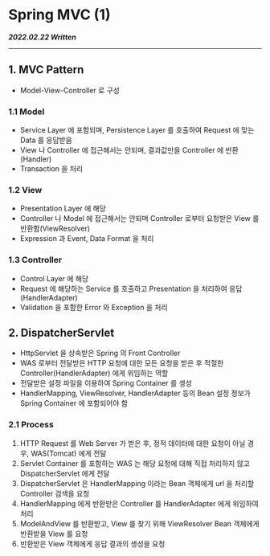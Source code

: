 # Spring MVC (1)

***2022.02.22 Written***

---

## 1. MVC Pattern

* Model-View-Controller 로 구성

### 1.1 Model

* Service Layer 에 포함되며, Persistence Layer 를 호출하여 Request 에 맞는 Data 를 응답받음
* View 나 Controller 에 접근해서는 안되며, 결과값만을 Controller 에 반환 (Handler)
* Transaction 을 처리

### 1.2 View

* Presentation Layer 에 해당
* Controller 나 Model 에 접근해서는 안되며 Controller 로부터 요청받은 View 를 반환함(ViewResolver)
* Expression 과 Event, Data Format 을 처리

### 1.3 Controller

* Control Layer 에 해당
* Request 에 해당하는 Service 를 호출하고 Presentation 을 처리하여 응답 (HandlerAdapter)
* Validation 을 포함한 Error 와 Exception 을 처리

## 2. DispatcherServlet

* HttpServlet 을 상속받은 Spring 의 Front Controller
* WAS 로부터 전달받은 HTTP 요청에 대한 모든 요청을 받은 후 적절한 Controller(HandlerAdapter) 에게 위임하는 역할
* 전달받은 설정 파일을 이용하여 Spring Container 를 생성
* HandlerMapping, ViewResolver, HandlerAdapter 등의 Bean 설정 정보가 Spring Container 에 포함되어야 함

### 2.1 Process

1. HTTP Request 를 Web Server 가 받은 후, 정적 데이터에 대한 요청이 아닐 경우, WAS(Tomcat) 에게 전달
2. Servlet Container 를 포함하는 WAS 는 해당 요청에 대해 직접 처리하지 않고 DispatcherServlet 에게 전달
3. DispatcherServlet 은 HandlerMapping 이라는 Bean 객체에게 url 을 처리할 Controller 검색을 요청
4. HandlerMapping 에게 반환받은 Controller 를 HandlerAdapter 에게 위임하여 처리
5. ModelAndView 를 반환받고, View 를 찾기 위해 ViewResolver Bean 객체에게 반환받을 View 를 요청
6. 반환받은 View 객체에게 응답 결과의 생성을 요청
